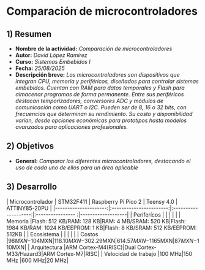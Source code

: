 # Comparación de microcontroladores

## 1) Resumen

- **Nombre de la actividad:** _Comparación de microcontroladores_
- **Autor:** _David López Ramírez_  
- **Curso:** _Sistemas Embebidos I_
- **Fecha:** _25/08/2025_  
- **Descripción breve:** _Los microcontroladores son dispositivos que integran CPU, memoria y periféricos, diseñados para controlar sistemas embebidos. Cuentan con RAM para datos temporales y Flash para almacenar programas de forma permanente. Entre sus periféricos destacan temporizadores, conversores ADC y módulos de comunicación como UART o I2C. Pueden ser de 8, 16 o 32 bits, con frecuencias que determinan su rendimiento. Su costo y disponibilidad varían, desde opciones económicas para prototipos hasta modelos avanzados para aplicaciones profesionales._


## 2) Objetivos

- **General:** _Comparar los diferentes microcontroladores, destacando el uso de cada uno de ellos para un área aplicable_


## 3) Desarrollo

| Microcontrolador     | STM32F411               | Raspberry Pi Pico 2  | Teensy 4.0        | ATTINY85-20PU     |
|---------------------:|:-----------------------:|:--------------------:|:---------------- :|-------------------|
| Periferícos          |                         |                      |                   |                   |
| Memoria              |Flash: 512 KB/RAM: 128 KB|RAM: 4 MB/SRAM: 520 KB|Flash: 1984 KB/RAM: 1024 KB/EEPROM: 1 KB|Flash: 8 KB/SRAM: 512 KB/EEPROM: 512KB               |
| Ecosistema           |                         |                      |                   |               |
| Costos               |$98MXN-$104MXN|$118.10MXN-$302.29MXN|$614.57MXN-$1165MXN|$87MXN-$110MXN|
| Arquitectura         |ARM Cortex-M4(RISC)|Dual Cortex-M33/Hazard3|ARM Cortex-M7|RISC|
| Velocidad de trabajo |100 MHz|150 MHz            |600 MHz|20 MHz|